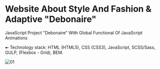 # Website About Style And Fashion & Adaptive "Debonaire"
JavaScript Project "Debonaire" With Global Functional Of JavaScript Animations

➼ Technology stack: HTML (HTML5), CSS (CSS3), JavaScript, SCSS/Sass, GULP, (Flexbox - Grid), BEM.

![01](https://github.com/user-attachments/assets/cb75fa8c-ed50-4b73-8ac7-c52b5dfc5fe6)
